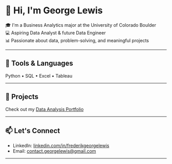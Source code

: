 # 👋 Hi, I'm George Lewis

🎓 I'm a Business Analytics major at the University of Colorado Boulder  
💻 Aspiring Data Analyst & future Data Engineer  
📊 Passionate about data, problem-solving, and meaningful projects

---

## 🔧 Tools & Languages

Python • SQL • Excel • Tableau

---

## 📂 Projects

Check out my [Data Analysis Portfolio](https://github.com/fghlewis/Data-Analysis-Portfolio)


---

## 📫 Let's Connect

- LinkedIn: [linkedin.com/in/frederikgeorgelewis](https://www.linkedin.com/in/frederikgeorgelewis)
- Email: contact.georgelewis@gmail.com

---

